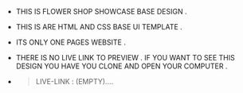 - THIS IS FLOWER  SHOP SHOWCASE BASE DESIGN .
- THIS IS ARE HTML AND CSS BASE  UI TEMPLATE .

- ITS ONLY ONE PAGES WEBSITE .

- THERE IS NO LIVE LINK TO PREVIEW . IF YOU  WANT TO SEE   THIS DESIGN  YOU HAVE YOU CLONE AND OPEN YOUR COMPUTER .

- > LIVE-LINK : (EMPTY)....
